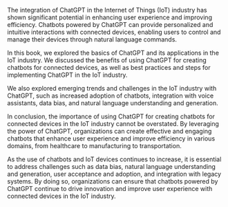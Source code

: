 
The integration of ChatGPT in the Internet of Things (IoT) industry has shown significant potential in enhancing user experience and improving efficiency. Chatbots powered by ChatGPT can provide personalized and intuitive interactions with connected devices, enabling users to control and manage their devices through natural language commands.

In this book, we explored the basics of ChatGPT and its applications in the IoT industry. We discussed the benefits of using ChatGPT for creating chatbots for connected devices, as well as best practices and steps for implementing ChatGPT in the IoT industry.

We also explored emerging trends and challenges in the IoT industry with ChatGPT, such as increased adoption of chatbots, integration with voice assistants, data bias, and natural language understanding and generation.

In conclusion, the importance of using ChatGPT for creating chatbots for connected devices in the IoT industry cannot be overstated. By leveraging the power of ChatGPT, organizations can create effective and engaging chatbots that enhance user experience and improve efficiency in various domains, from healthcare to manufacturing to transportation.

As the use of chatbots and IoT devices continues to increase, it is essential to address challenges such as data bias, natural language understanding and generation, user acceptance and adoption, and integration with legacy systems. By doing so, organizations can ensure that chatbots powered by ChatGPT continue to drive innovation and improve user experience with connected devices in the IoT industry.
